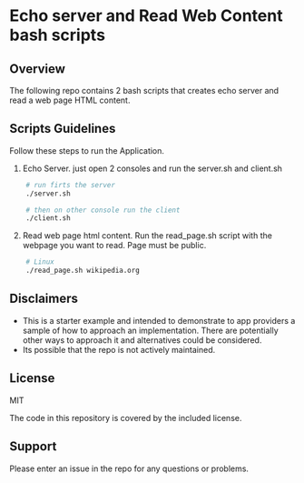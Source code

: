 # Echo server and Read Web Content bash scripts

## Overview
The following repo contains 2 bash scripts that creates echo server and read a web page HTML content.

## Scripts Guidelines
Follow these steps to run the Application.

1. Echo Server. just open 2 consoles and run the server.sh and client.sh 
```bash
	# run firts the server
	./server.sh

    # then on other console run the client
    ./client.sh

```

2. Read web page html content. Run the read_page.sh script with the webpage you want to read. Page must be public.
```bash
	# Linux
	./read_page.sh wikipedia.org

```

## Disclaimers
* This is a starter example and intended to demonstrate to app providers a sample of how to approach an implementation. There are potentially other ways to approach it and alternatives could be considered. 
* Its possible that the repo is not actively maintained.

## License
MIT

The code in this repository is covered by the included license.

## Support
Please enter an issue in the repo for any questions or problems. 